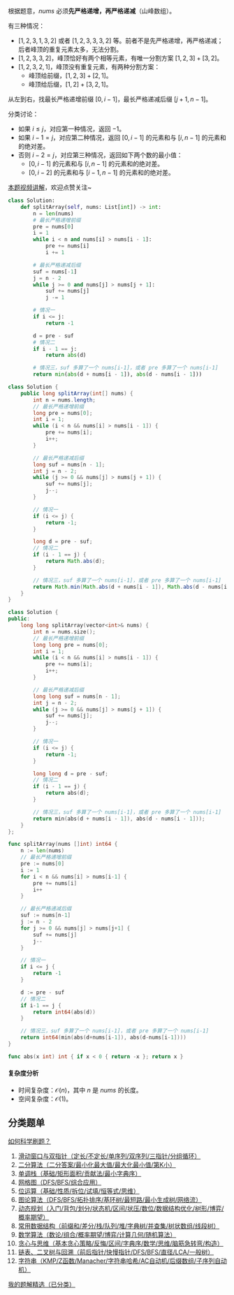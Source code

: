 根据题意，$\textit{nums}$ 必须**先严格递增，再严格递减**（山峰数组）。

有三种情况：

- $[1,2,3,1,3,2]$ 或者 $[1,2,3,3,3,2]$ 等。前者不是先严格递增，再严格递减；后者峰顶的重复元素太多，无法分割。
- $[1,2,3,3,2]$，峰顶恰好有两个相等元素，有唯一分割方案 $[1,2,3] + [3,2]$。
- $[1,2,3,2,1]$，峰顶没有重复元素，有两种分割方案：
  - 峰顶给前缀，$[1,2,3] + [2,1]$。
  - 峰顶给后缀，$[1,2] + [3,2,1]$。

从左到右，找最长严格递增前缀 $[0,i-1]$，最长严格递减后缀 $[j+1,n-1]$。

分类讨论：

- 如果 $i\le j$，对应第一种情况，返回 $-1$。
- 如果 $i-1=j$，对应第二种情况，返回 $[0,i-1]$ 的元素和与 $[i,n-1]$ 的元素和的绝对差。
- 否则 $i-2=j$，对应第三种情况，返回如下两个数的最小值：
  - $[0,i-1]$ 的元素和与 $[i,n-1]$ 的元素和的绝对差。
  - $[0,i-2]$ 的元素和与 $[i-1,n-1]$ 的元素和的绝对差。

[本题视频讲解](https://www.bilibili.com/video/BV156n9z7E9o/?t=5m38s)，欢迎点赞关注~

```py [sol-Python3]
class Solution:
    def splitArray(self, nums: List[int]) -> int:
        n = len(nums)
        # 最长严格递增前缀
        pre = nums[0]
        i = 1
        while i < n and nums[i] > nums[i - 1]:
            pre += nums[i]
            i += 1

        # 最长严格递减后缀
        suf = nums[-1]
        j = n - 2
        while j >= 0 and nums[j] > nums[j + 1]:
            suf += nums[j]
            j -= 1

        # 情况一
        if i <= j:
            return -1

        d = pre - suf
        # 情况二
        if i - 1 == j:
            return abs(d)

        # 情况三，suf 多算了一个 nums[i-1]，或者 pre 多算了一个 nums[i-1]
        return min(abs(d + nums[i - 1]), abs(d - nums[i - 1]))
```

```java [sol-Java]
class Solution {
    public long splitArray(int[] nums) {
        int n = nums.length;
        // 最长严格递增前缀
        long pre = nums[0];
        int i = 1;
        while (i < n && nums[i] > nums[i - 1]) {
            pre += nums[i];
            i++;
        }

        // 最长严格递减后缀
        long suf = nums[n - 1];
        int j = n - 2;
        while (j >= 0 && nums[j] > nums[j + 1]) {
            suf += nums[j];
            j--;
        }

        // 情况一
        if (i <= j) {
            return -1;
        }

        long d = pre - suf;
        // 情况二
        if (i - 1 == j) {
            return Math.abs(d);
        }

        // 情况三，suf 多算了一个 nums[i-1]，或者 pre 多算了一个 nums[i-1]
        return Math.min(Math.abs(d + nums[i - 1]), Math.abs(d - nums[i - 1]));
    }
}
```

```cpp [sol-C++]
class Solution {
public:
    long long splitArray(vector<int>& nums) {
        int n = nums.size();
        // 最长严格递增前缀
        long long pre = nums[0];
        int i = 1;
        while (i < n && nums[i] > nums[i - 1]) {
            pre += nums[i];
            i++;
        }

        // 最长严格递减后缀
        long long suf = nums[n - 1];
        int j = n - 2;
        while (j >= 0 && nums[j] > nums[j + 1]) {
            suf += nums[j];
            j--;
        }

        // 情况一
        if (i <= j) {
            return -1;
        }

        long long d = pre - suf;
        // 情况二
        if (i - 1 == j) {
            return abs(d);
        }

        // 情况三，suf 多算了一个 nums[i-1]，或者 pre 多算了一个 nums[i-1]
        return min(abs(d + nums[i - 1]), abs(d - nums[i - 1]));
    }
};
```

```go [sol-Go]
func splitArray(nums []int) int64 {
	n := len(nums)
	// 最长严格递增前缀
	pre := nums[0]
	i := 1
	for i < n && nums[i] > nums[i-1] {
		pre += nums[i]
		i++
	}

	// 最长严格递减后缀
	suf := nums[n-1]
	j := n - 2
	for j >= 0 && nums[j] > nums[j+1] {
		suf += nums[j]
		j--
	}

	// 情况一
	if i <= j {
		return -1
	}

	d := pre - suf
	// 情况二
	if i-1 == j {
		return int64(abs(d))
	}

	// 情况三，suf 多算了一个 nums[i-1]，或者 pre 多算了一个 nums[i-1]
	return int64(min(abs(d+nums[i-1]), abs(d-nums[i-1])))
}

func abs(x int) int { if x < 0 { return -x }; return x }
```

#### 复杂度分析

- 时间复杂度：$\mathcal{O}(n)$，其中 $n$ 是 $\textit{nums}$ 的长度。
- 空间复杂度：$\mathcal{O}(1)$。

## 分类题单

[如何科学刷题？](https://leetcode.cn/circle/discuss/RvFUtj/)

1. [滑动窗口与双指针（定长/不定长/单序列/双序列/三指针/分组循环）](https://leetcode.cn/circle/discuss/0viNMK/)
2. [二分算法（二分答案/最小化最大值/最大化最小值/第K小）](https://leetcode.cn/circle/discuss/SqopEo/)
3. [单调栈（基础/矩形面积/贡献法/最小字典序）](https://leetcode.cn/circle/discuss/9oZFK9/)
4. [网格图（DFS/BFS/综合应用）](https://leetcode.cn/circle/discuss/YiXPXW/)
5. [位运算（基础/性质/拆位/试填/恒等式/思维）](https://leetcode.cn/circle/discuss/dHn9Vk/)
6. [图论算法（DFS/BFS/拓扑排序/基环树/最短路/最小生成树/网络流）](https://leetcode.cn/circle/discuss/01LUak/)
7. [动态规划（入门/背包/划分/状态机/区间/状压/数位/数据结构优化/树形/博弈/概率期望）](https://leetcode.cn/circle/discuss/tXLS3i/)
8. [常用数据结构（前缀和/差分/栈/队列/堆/字典树/并查集/树状数组/线段树）](https://leetcode.cn/circle/discuss/mOr1u6/)
9. [数学算法（数论/组合/概率期望/博弈/计算几何/随机算法）](https://leetcode.cn/circle/discuss/IYT3ss/)
10. [贪心与思维（基本贪心策略/反悔/区间/字典序/数学/思维/脑筋急转弯/构造）](https://leetcode.cn/circle/discuss/g6KTKL/)
11. [链表、二叉树与回溯（前后指针/快慢指针/DFS/BFS/直径/LCA/一般树）](https://leetcode.cn/circle/discuss/K0n2gO/)
12. [字符串（KMP/Z函数/Manacher/字符串哈希/AC自动机/后缀数组/子序列自动机）](https://leetcode.cn/circle/discuss/SJFwQI/)

[我的题解精选（已分类）](https://github.com/EndlessCheng/codeforces-go/blob/master/leetcode/SOLUTIONS.md)
